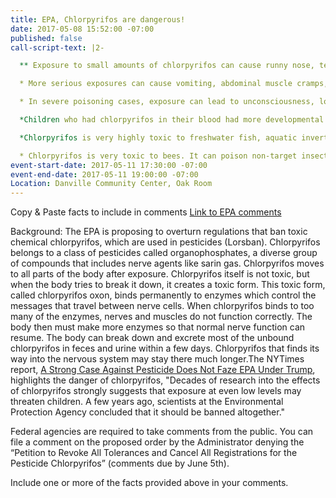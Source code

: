 ```yaml
---
title: EPA, Chlorpyrifos are dangerous!
date: 2017-05-08 15:52:00 -07:00
published: false
call-script-text: |2-

  ** Exposure to small amounts of chlorpyrifos can cause runny nose, tears, and increased saliva or drooling. People may sweat, and develop headache, nausea, and dizziness.

  * More serious exposures can cause vomiting, abdominal muscle cramps, muscle twitching, tremors and weakness, and loss of coordination. Sometimes people develop diarrhea or blurred or darkened vision.

  * In severe poisoning cases, exposure can lead to unconsciousness, loss of bladder and bowel control, convulsions, difficulty in breathing, and paralysis.

  *Children who had chlorpyrifos in their blood had more developmental delays and disorders than children who did not have chlorpyrifos in their blood. Exposed children also had more attention deficit disorders and hyperactivity disorders.

  *Chlorpyrifos is very highly toxic to freshwater fish, aquatic invertebrates and estuarine and marine organisms. Cholinesterase inhibition was observed in acute toxicity tests of fish exposed to very low concentrations of this insecticide.

  * Chlorpyrifos is very toxic to bees. It can poison non-target insects for up to 24 hours after it is sprayed. Chlorpyrifos can be toxic to earthworms for up to 2 weeks after it is applied to soil.
event-start-date: 2017-05-11 17:30:00 -07:00
event-end-date: 2017-05-11 19:00:00 -07:00
Location: Danville Community Center, Oak Room
---
```


Copy & Paste facts to include in comments
[Link to EPA comments](https://www.regulations.gov/docket?D=EPA-HQ-OPP-2007-1005)

Background:
The EPA is proposing to overturn regulations that ban toxic chemical chlorpyrifos, which are used in pesticides (Lorsban). Chlorpyrifos belongs to a class of pesticides called organophosphates, a diverse group of compounds that includes nerve agents like sarin gas. Chlorpyrifos moves to all parts of the body after exposure. Chlorpyrifos itself is not toxic, but when the body tries to break it down, it creates a toxic form. This toxic form, called chlorpyrifos oxon, binds permanently to enzymes which control the messages that travel between nerve cells. When chlorpyrifos binds to too many of the enzymes, nerves and muscles do not function correctly. The body then must make more enzymes so that normal nerve function can resume. The body can break down and excrete most of the unbound chlorpyrifos in feces and urine within a few days. Chlorpyrifos that finds its way into the nervous system may stay there much longer.The NYTimes report, [A Strong Case Against Pesticide Does Not Faze EPA Under Trump](https://mobile.nytimes.com/2017/05/15/health/pesticides-epa-chlorpyrifos-scott-pruitt.html), highlights the danger of chlorpyrifos, "Decades of research into the effects of chlorpyrifos strongly suggests that exposure at even low levels may threaten children. A few years ago, scientists at the Environmental Protection Agency concluded that it should be banned altogether."


Federal agencies are required to take comments from the public. You can file a comment on the proposed order by the Administrator  denying the “Petition to Revoke All Tolerances and Cancel All Registrations for the Pesticide Chlorpyrifos” (comments due by June 5th).

Include one or more of the facts provided above in your comments.